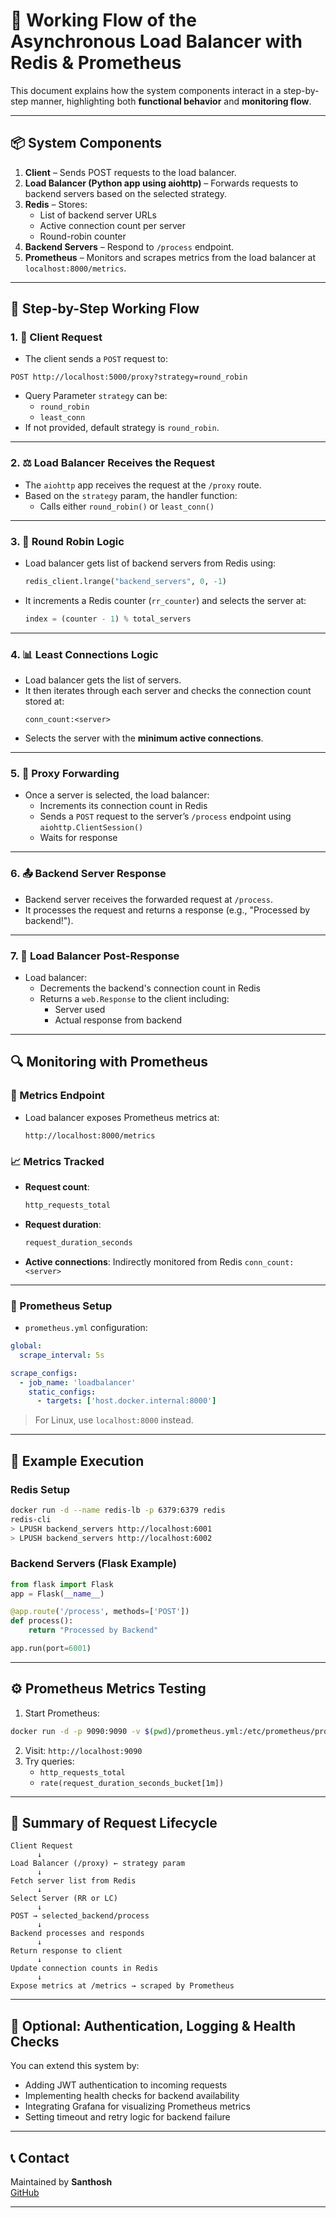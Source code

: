 # 🔄 Working Flow of the Asynchronous Load Balancer with Redis & Prometheus

This document explains how the system components interact in a step-by-step manner, highlighting both **functional behavior** and **monitoring flow**.

---

## 📦 System Components

1. **Client** – Sends POST requests to the load balancer.
2. **Load Balancer (Python app using aiohttp)** – Forwards requests to backend servers based on the selected strategy.
3. **Redis** – Stores:
   - List of backend server URLs
   - Active connection count per server
   - Round-robin counter
4. **Backend Servers** – Respond to `/process` endpoint.
5. **Prometheus** – Monitors and scrapes metrics from the load balancer at `localhost:8000/metrics`.

---

## 🔁 Step-by-Step Working Flow

### 1. 🔗 Client Request

- The client sends a `POST` request to:

```
POST http://localhost:5000/proxy?strategy=round_robin
```

- Query Parameter `strategy` can be:
  - `round_robin`
  - `least_conn`
- If not provided, default strategy is `round_robin`.

---

### 2. ⚖️ Load Balancer Receives the Request

- The `aiohttp` app receives the request at the `/proxy` route.
- Based on the `strategy` param, the handler function:
  - Calls either `round_robin()` or `least_conn()`

---

### 3. 🔁 Round Robin Logic

- Load balancer gets list of backend servers from Redis using:
  ```python
  redis_client.lrange("backend_servers", 0, -1)
  ```
- It increments a Redis counter (`rr_counter`) and selects the server at:
  ```python
  index = (counter - 1) % total_servers
  ```

---

### 4. 📊 Least Connections Logic

- Load balancer gets the list of servers.
- It then iterates through each server and checks the connection count stored at:
  ```
  conn_count:<server>
  ```
- Selects the server with the **minimum active connections**.

---

### 5. 📡 Proxy Forwarding

- Once a server is selected, the load balancer:
  - Increments its connection count in Redis
  - Sends a `POST` request to the server’s `/process` endpoint using `aiohttp.ClientSession()`
  - Waits for response

---

### 6. 📤 Backend Server Response

- Backend server receives the forwarded request at `/process`.
- It processes the request and returns a response (e.g., "Processed by backend!").

---

### 7. 🔄 Load Balancer Post-Response

- Load balancer:
  - Decrements the backend's connection count in Redis
  - Returns a `web.Response` to the client including:
    - Server used
    - Actual response from backend

---

## 🔍 Monitoring with Prometheus

### 🔧 Metrics Endpoint

- Load balancer exposes Prometheus metrics at:
  ```
  http://localhost:8000/metrics
  ```

### 📈 Metrics Tracked

- **Request count**:
  ```python
  http_requests_total
  ```

- **Request duration**:
  ```python
  request_duration_seconds
  ```

- **Active connections**: Indirectly monitored from Redis `conn_count:<server>`

---

### 🔧 Prometheus Setup

- `prometheus.yml` configuration:

```yaml
global:
  scrape_interval: 5s

scrape_configs:
  - job_name: 'loadbalancer'
    static_configs:
      - targets: ['host.docker.internal:8000']
```

> For Linux, use `localhost:8000` instead.

---

## 🧪 Example Execution

### Redis Setup

```bash
docker run -d --name redis-lb -p 6379:6379 redis
redis-cli
> LPUSH backend_servers http://localhost:6001
> LPUSH backend_servers http://localhost:6002
```

### Backend Servers (Flask Example)

```python
from flask import Flask
app = Flask(__name__)

@app.route('/process', methods=['POST'])
def process():
    return "Processed by Backend"

app.run(port=6001)
```

---

## ⚙️ Prometheus Metrics Testing

1. Start Prometheus:
```bash
docker run -d -p 9090:9090 -v $(pwd)/prometheus.yml:/etc/prometheus/prometheus.yml prom/prometheus
```

2. Visit: `http://localhost:9090`
3. Try queries:
   - `http_requests_total`
   - `rate(request_duration_seconds_bucket[1m])`

---

## 🔁 Summary of Request Lifecycle

```text
Client Request
      ↓
Load Balancer (/proxy) ← strategy param
      ↓
Fetch server list from Redis
      ↓
Select Server (RR or LC)
      ↓
POST → selected_backend/process
      ↓
Backend processes and responds
      ↓
Return response to client
      ↓
Update connection counts in Redis
      ↓
Expose metrics at /metrics → scraped by Prometheus
```

---

## 🔐 Optional: Authentication, Logging & Health Checks

You can extend this system by:

- Adding JWT authentication to incoming requests
- Implementing health checks for backend availability
- Integrating Grafana for visualizing Prometheus metrics
- Setting timeout and retry logic for backend failure

---

## 📞 Contact

Maintained by **Santhosh**  
[GitHub](https://github.com/santhosh200321)

---